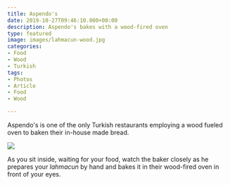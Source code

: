 ```yaml
---
title: Aspendo's
date: 2019-10-27T09:46:10.000+00:00
description: Aspendo's bakes with a wood-fired oven
type: featured
image: images/lahmacun-wood.jpg
categories:
- Food
- Wood
- Turkish
tags:
- Photos
- Article
- Food
- Wood

---
```

Aspendo's is one of the only Turkish restaurants employing a wood fueled oven to baken their in-house made bread.

![](/images/aspendo-store.jpg)

As you sit inside, waiting for your food, watch the baker closely as he prepares your _lahmacun_ by hand and bakes it in their wood-fired oven in front of your eyes.